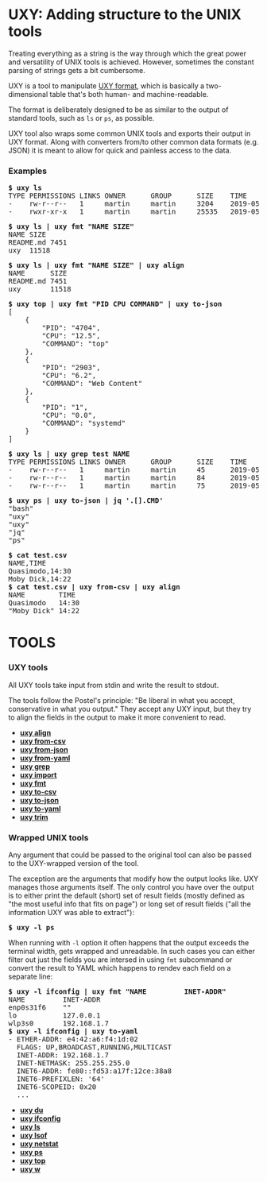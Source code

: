 # UXY: Adding structure to the UNIX tools

Treating everything as a string is the way through which the great power and
versatility of UNIX tools is achieved. However, sometimes the constant
parsing of strings gets a bit cumbersome.

UXY is a tool to manipulate [UXY format](doc/uxy-format.md), which is
basically a two-dimensional table that's both human- and machine-readable.

The format is deliberately designed to be as similar to the output of
standard tools, such as `ls` or `ps`, as possible.

UXY tool also wraps some common UNIX tools and exports their output in
UXY format. Along with converters from/to other common data formats
(e.g. JSON) it is meant to allow for quick and painless access to the data.

### Examples

<pre>
<b>$ uxy ls</b>
TYPE PERMISSIONS LINKS OWNER      GROUP      SIZE    TIME                                  NAME
-    rw-r--r--   1     martin     martin     3204    2019-05-25T15:44:46.371308721+02:00   README.md
-    rwxr-xr-x   1     martin     martin     25535   2019-05-25T16:29:28.518397541+02:00   uxy
</pre>

<pre>
<b>$ uxy ls | uxy fmt "NAME SIZE"</b>
NAME SIZE 
README.md 7451 
uxy  11518 
</pre>

<pre>
<b>$ uxy ls | uxy fmt "NAME SIZE" | uxy align</b>
NAME      SIZE
README.md 7451 
uxy       11518
</pre>

<pre>
<b>$ uxy top | uxy fmt "PID CPU COMMAND" | uxy to-json</b>
[
    {
        "PID": "4704",
        "CPU": "12.5",
        "COMMAND": "top"
    },
    {
        "PID": "2903",
        "CPU": "6.2",
        "COMMAND": "Web Content"
    },
    {
        "PID": "1",
        "CPU": "0.0",
        "COMMAND": "systemd"
    }
]
</pre>

<pre>
<b>$ uxy ls | uxy grep test NAME</b>
TYPE PERMISSIONS LINKS OWNER      GROUP      SIZE    TIME                                  NAME 
-    rw-r--r--   1     martin     martin     45      2019-05-25T16:09:58.755551983+02:00   test.csv 
-    rw-r--r--   1     martin     martin     84      2019-05-25T16:09:58.755552856+02:00   test.txt 
-    rw-r--r--   1     martin     martin     75      2019-05-25T16:09:58.755559998+02:00   test.uxy
</pre>

<pre>
<b>$ uxy ps | uxy to-json | jq '.[].CMD'</b>
"bash"
"uxy"
"uxy"
"jq"
"ps"
</pre>

<pre>
<b>$ cat test.csv</b>
NAME,TIME
Quasimodo,14:30
Moby Dick,14:22
<b>$ cat test.csv | uxy from-csv | uxy align</b>
NAME        TIME
Quasimodo   14:30 
"Moby Dick" 14:22 
</pre>

# TOOLS

### UXY tools

All UXY tools take input from stdin and write the result to stdout.

The tools follow the Postel's principle: "Be liberal in what you accept,
conservative in what you output." They accept any UXY input, but
they try to align the fields in the output to make it more convenient to read.

- **[uxy align](doc/align.md)**
- **[uxy from-csv](doc/from-csv.md)**
- **[uxy from-json](doc/from-json.md)**
- **[uxy from-yaml](doc/from-yaml.md)**
- **[uxy grep](doc/grep.md)**
- **[uxy import](doc/import.md)**
- **[uxy fmt](doc/fmt.md)**
- **[uxy to-csv](doc/to-csv.md)**
- **[uxy to-json](doc/to-json.md)**
- **[uxy to-yaml](doc/to-yaml.md)**
- **[uxy trim](doc/trim.md)**

### Wrapped UNIX tools

Any argument that could be passed to the original tool can also be passed to
the UXY-wrapped version of the tool.

The exception are the arguments that modify how the output looks like. UXY
manages those arguments itself. The only control you have over the output is
to either print the default (short) set of result fields (mostly defined
as "the most useful info that fits on page") or long set of result fields
("all the information UXY was able to extract"):

<pre>
<b>$ uxy -l ps</b>
</pre>

When running with `-l` option it often happens that the output exceeds the
terminal width, gets wrapped and unreadable. In such cases you can either
filter out just the fields you are intersed in using `fmt` subcommand or
convert the result to YAML which happens to rendev each field on a separate
line:

<pre>
<b>$ uxy -l ifconfig | uxy fmt "NAME         INET-ADDR"</b>
NAME         INET-ADDR 
enp0s31f6    ""       
lo           127.0.0.1 
wlp3s0       192.168.1.7
<b>$ uxy -l ifconfig | uxy to-yaml</b>
- ETHER-ADDR: e4:42:a6:f4:1d:02
  FLAGS: UP,BROADCAST,RUNNING,MULTICAST
  INET-ADDR: 192.168.1.7
  INET-NETMASK: 255.255.255.0
  INET6-ADDR: fe80::fd53:a17f:12ce:38a8
  INET6-PREFIXLEN: '64'
  INET6-SCOPEID: 0x20<link>
  ...
</pre> 

- **[uxy du](doc/du.md)**
- **[uxy ifconfig](doc/ifconfig.md)**
- **[uxy ls](doc/ls.md)**
- **[uxy lsof](doc/lsof.md)**
- **[uxy netstat](doc/netstat.md)**
- **[uxy ps](doc/ps.md)**
- **[uxy top](doc/top.md)**
- **[uxy w](doc/w.md)**

